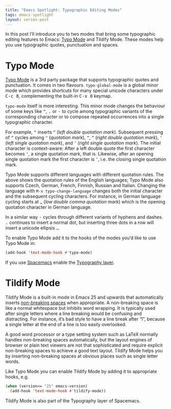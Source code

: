 ```yaml
---
title: "Emacs Spotlight: Typographic Editing Modes"
tags: emacs-spotlight
layout: series-post
---
```


In this post I’ll introduce you to two modes that bring some typographic editing
features to Emacs: [Typo Mode][] and Tildify Mode.  These modes help you use
typographic quotes, punctuation and spaces.

<!--more-->

Typo Mode
=========

[Typo Mode][] is a 3rd party package that supports typographic quotes and
punctuation.  It comes in two flavours.  `typo-global-mode` is a global minor
mode which provides shortcuts for many special unicode characters under <kbd>C-c
8</kbd>, complementing the built-in <kbd>C-x 8</kbd> keymap.

`typo-mode` itself is more interesting.  This minor mode changes the behaviour
of some keys like <kbd>"</kbd>, <kbd>.</kbd> or <kbd>-</kbd> to cycle among
typographic variants of the corresponding character or to compose repeated
occurrences into a single typographic character.

For example, <kbd>"</kbd> inserts `“` (*left double quotation mark*).
Subsequent pressing of <kbd>"</kbd> cycles among `"` (*quotation mark*), `“`,
`”` (*right double quotation mark*), `‘` (*left single quotation mark*), and `’`
(*right single quotation mark*).  The initial character is context-aware: After
a left double quote the first character becomes `‘`, a single quotation mark,
that is.  Likewise, after an opening single quotation mark the first character
is `’`, i.e. the closing single quotation mark.

Typo Mode supports different languages with different quotation rules.  The
above shows the quotation rules of the English languages; Typo Mode also
supports Czech, German, French, Finnish, Russian and Italian.  Changing the
language with `M-x typo-change-language` changes both the initial character and
the subsequent cycling characters.  For instance, in German language cycling
starts at `„` (*low double comma quotation mark*) which is the opening quotation
character in German language.

In a similar way <kbd>-</kbd> cycles through different variants of hyphens and
dashes.  <kbd>.</kbd> continues to insert a normal dot, but inserting three dots
in a row will insert a unicode ellipsis `…`.

To enable Typo Mode add it to the hooks of the modes you’d like to use Typo Mode
in:

```cl
(add-hook 'text-mode-hook #'typo-mode)
```

If you use [Spacemacs][] enable the [Typography layer][layer].

[Spacemacs]: https://github.com/syl20bnr/spacemacs
[layer]: https://github.com/syl20bnr/spacemacs/tree/develop/layers/typography

Tildify Mode
============

Tildify Mode is a built-in mode in Emacs 25 and upwards that automatically
inserts [non-breaking spaces][nbsp] when appropriate.  A non-breaking space
is like a normal whitespace but inhibits word wrapping.  It is typically used
after single letters where a line breaking would be confusing and distracting.
For instance, it’s bad style to have a line break after “I”, because a single
letter at the end of a line is too easily overlooked.

A good word processor or a type setting system such as LaTeX normally handles
non-breaking spaces automatically, but the layout engines of browser or plain
text viewers are not that sophisticated and require explicit non-breaking spaces
to achieve a good text layout.  Tildify Mode helps you by inserting non-breaking
spaces at obvious places such as single letter words.

Like Typo Mode you can enable Tildify Mode by adding it to appropriate hooks,
e.g.

``` cl
(when (version<= "25" emacs-version)
  (add-hook 'text-mode-hook #'tildify-mode))
```

Tildify Mode is also part of the Typography layer of Spacemacs.

[Typo Mode]: https://github.com/jorgenschaefer/typoel
[nbsp]: https://en.wikipedia.org/wiki/Non-breaking_space
